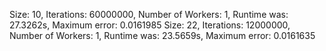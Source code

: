 Size: 10, Iterations: 60000000, Number of Workers: 1,	Runtime was: 27.3262s,	Maximum error: 0.0161985
Size: 22, Iterations: 12000000, Number of Workers: 1,	Runtime was: 23.5659s,	Maximum error: 0.0161635
